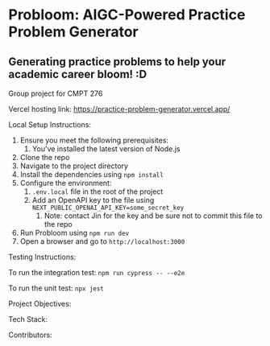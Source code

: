 # Probloom: AIGC-Powered Practice Problem Generator 
## Generating practice problems to help your academic career bloom! :D

Group project for CMPT 276

Vercel hosting link: https://practice-problem-generator.vercel.app/

Local Setup Instructions:

1. Ensure you meet the following prerequisites:
    1. You've installed the latest version of Node.js 
2. Clone the repo
3. Navigate to the project directory
4. Install the dependencies using `npm install`
5. Configure the environment:
    1. `.env.local` file in the root of the project
    2. Add an OpenAPI key to the file using `NEXT_PUBLIC_OPENAI_API_KEY=some_secret_key`
        1. Note: contact Jin for the key and be sure not to commit this file to the repo
5. Run Probloom using `npm run dev`
6. Open a browser and go to `http://localhost:3000`

Testing Instructions:

To run the integration test:
`npm run cypress -- --e2e`

To run the unit test:
`npx jest`

Project Objectives:

Tech Stack:

Contributors:
